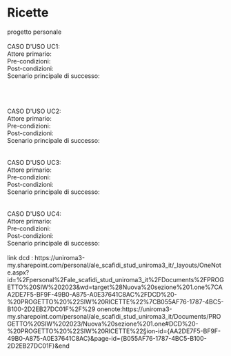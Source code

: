 # Ricette
progetto personale<br>
<br> 
CASO D'USO UC1: <br>
Attore primario: <br>
Pre-condizioni: <br>
Post-condizioni: <br>
Scenario principale di successo:

<br>
<br>
<br>
CASO D'USO UC2: <br>
Attore primario: <br>
Pre-condizioni: <br>
Post-condizioni: <br>
Scenario principale di successo:

<br>
<br>
<br>
CASO D'USO UC3: <br>
Attore primario: <br>
Pre-condizioni: <br>
Post-condizioni: <br>
Scenario principale di successo:

<br>
<br>
<br>
CASO D'USO UC4: <br>
Attore primario: <br>
Pre-condizioni: <br>
Post-condizioni: <br>
Scenario principale di successo:

<br>
<br>
link dcd : https://uniroma3-my.sharepoint.com/personal/ale_scafidi_stud_uniroma3_it/_layouts/OneNote.aspx?id=%2Fpersonal%2Fale_scafidi_stud_uniroma3_it%2FDocuments%2FPROGETTO%20SIW%202023&wd=target%28Nuova%20sezione%201.one%7CAA2DE7F5-BF9F-49B0-A875-A0E37641C8AC%2FDCD%20-%20PROGETTO%20%22SIW%20RICETTE%22%7CB055AF76-1787-4BC5-B100-2D2EB27DC01F%2F%29
onenote:https://uniroma3-my.sharepoint.com/personal/ale_scafidi_stud_uniroma3_it/Documents/PROGETTO%20SIW%202023/Nuova%20sezione%201.one#DCD%20-%20PROGETTO%20%22SIW%20RICETTE%22&section-id={AA2DE7F5-BF9F-49B0-A875-A0E37641C8AC}&page-id={B055AF76-1787-4BC5-B100-2D2EB27DC01F}&end
